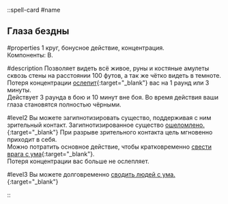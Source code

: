 ::spell-card
#name
## Глаза бездны

#properties
1 круг, бонусное действие, концентрация.  
Компоненты: В.

#description
Позволяет видеть всё живое, руны и костяные амулеты сквозь стены на расстоянии 100 футов, а так же чётко видеть в темноте. Потеря концентрации [ослепит](https://ttg.club/screens/blinded){:target="_blank"} вас на 1 раунд или 3 минуты.  
Действует 3 раунда в бою и 10 минут вне боя. Во время действия ваши глаза становятся полностью чёрными.

#level2
Вы можете загипнотизировать существо, поддерживая с ним зрительный контакт. Загипнотизированное существо [ошеломлено.](https://ttg.club/screens/stunned){:target="_blank"} При разрыве зрительного контакта цель мгновенно приходит в себя.  
Можно потратить основное действие, чтобы кратковременно [свести врага с ума](https://ttg.club/screens/madness){:target="_blank"}.  
Потеря концентрации вас больше не ослепляет.

#level3
Вы можете долговременно [сводить людей с ума.](https://ttg.club/screens/madness){:target="_blank"}

::